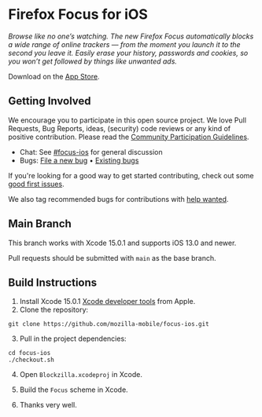 # Firefox Focus for iOS

_Browse like no one’s watching. The new Firefox Focus automatically blocks a wide range of online trackers — from the moment you launch it to the second you leave it. Easily erase your history, passwords and cookies, so you won’t get followed by things like unwanted ads._

Download on the [App Store](https://itunes.apple.com/app/id1055677337).

Getting Involved
----------------

We encourage you to participate in this open source project. We love Pull Requests, Bug Reports, ideas, (security) code reviews or any kind of positive contribution. Please read the [Community Participation Guidelines](https://www.mozilla.org/en-US/about/governance/policies/participation/).

* Chat:           See [#focus-ios](https://chat.mozilla.org/#/room/#focus-ios:mozilla.org) for general discussion
* Bugs:           [File a new bug](https://github.com/mozilla-mobile/focus-ios/issues/new) • [Existing bugs](https://github.com/mozilla-mobile/focus-ios/issues)

If you're looking for a good way to get started contributing, check out some [good first issues](https://github.com/mozilla-mobile/focus-ios/issues?q=is%3Aopen+is%3Aissue+label%3A%22good+first+issue%22).

We also tag recommended bugs for contributions with [help wanted](https://github.com/mozilla-mobile/focus-ios/issues?q=is%3Aopen+is%3Aissue+label%3A%22help+wanted%22).

Main Branch
----------------

This branch works with Xcode 15.0.1 and supports iOS 13.0 and newer.

Pull requests should be submitted with `main` as the base branch.

Build Instructions
------------------

1. Install Xcode 15.0.1 [Xcode developer tools](https://developer.apple.com/xcode/downloads/) from Apple.
2. Clone the repository:

  ```shell
  git clone https://github.com/mozilla-mobile/focus-ios.git
  ```

3. Pull in the project dependencies:

  ```shell
  cd focus-ios
  ./checkout.sh
  ```

4. Open `Blockzilla.xcodeproj` in Xcode.
5. Build the `Focus` scheme in Xcode.

6. Thanks very well.
